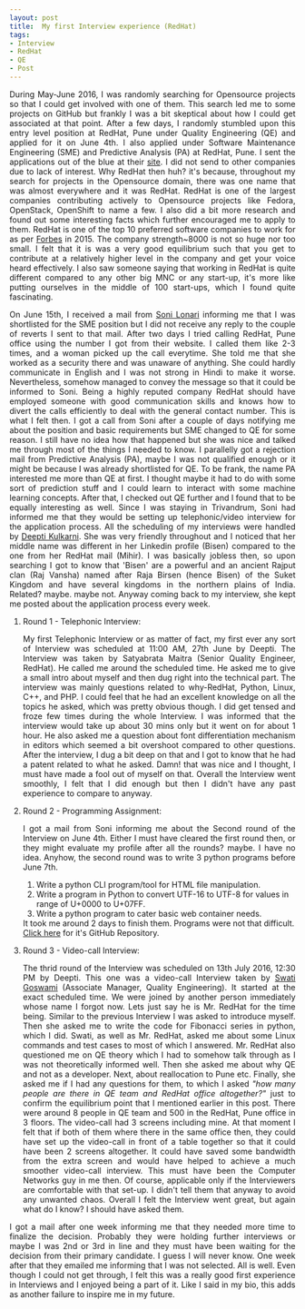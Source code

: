 ```yaml
---
layout: post
title:  My first Interview experience (RedHat)
tags:
- Interview
- RedHat
- QE
- Post
---
```


<p align="justify">During May-June 2016, I was randomly searching for Opensource projects so that I could get involved with one of them. This search led me to some projects on GitHub but frankly I was a bit skeptical about how I could get associated at that point. After a few days, I randomly stumbled upon this entry level position at RedHat, Pune under Quality Engineering (QE) and applied for it on June 4th. I also applied under Software Maintenance Engineering (SME) and Predictive Analysis (PA) at RedHat, Pune. I sent the applications out of the blue at their <a href="http://redhat.jobs/" target="_blank">site</a>.
I did not send to other companies due to lack of interest. Why RedHat then huh? it's because, throughout my search for projects in the Opensource domain, there was one name that was almost everywhere and it was RedHat. RedHat is one of the largest companies contributing actively to Opensource projects like Fedora, OpenStack, OpenShift to name a few. I also did a bit more research and found out some interesting facts which further encouraged me to apply to them. RedHat is one of the top 10 preferred software companies to work for as per <a href="http://www.forbes.com/sites/louiscolumbus/2015/06/15/the-best-software-companies-to-work-for-in-2015/" target="_blank">Forbes</a> in 2015. The company strength~8000 is not so huge nor too small. I felt that it is was a very good equilibrium such that you get to contribute at a relatively higher level in the company and get your voice heard effectively. I also saw someone saying that working in RedHat is quite different compared to any other big MNC or any start-up, it's more like putting ourselves in the middle of 100 start-ups, which I found quite fascinating.</p> 

<p align="justify">On June 15th, I received a mail from <a href="https://www.linkedin.com/in/soni-lonari-97096751" target="_blank">Soni Lonari</a> informing me that I was shortlisted for the SME position but I did not receive any reply to the couple of reverts I sent to that mail. After two days I tried calling RedHat, Pune office using the number I got from their website. I called them like 2-3 times, and a woman picked up the call everytime. She told me that she worked as a security there and was unaware of anything. She could hardly communicate in English and I was not strong in Hindi to make it worse. Nevertheless, somehow managed to convey the message so that it could be informed to Soni. Being a highly reputed company RedHat should have employed someone with good communication skills and knows how to divert the calls efficiently to deal with the general contact number. This is what I felt then. I got a call from Soni after a couple of days notifying me about the position and basic requirements but SME changed to QE for some reason. I still have no idea how that happened but she was nice and talked me through most of the things I needed to know. I parallelly got a rejection mail from Predictive Analysis (PA), maybe I was not qualified enough or it might be because I was already shortlisted for QE. To be frank, the name PA interested me more than QE at first. I thought maybe it had to do with some sort of prediction stuff and I could learn to interact with some machine learning concepts. After that, I checked out QE further and I found that to be equally interesting as well. Since I was staying in Trivandrum, Soni had informed me that they would be setting up telephonic/video interview for the application process. All the scheduling of my interviews were handled by
<a href="https://www.linkedin.com/in/deepti-bisen-kulkarni-29789a25" target="_blank">Deepti Kulkarni</a>. She was very friendly throughout and I noticed that her middle name was different in her Linkedin profile (Bisen) compared to the one from her RedHat mail (Mihir). I was basically jobless then, so upon searching I got to know that 'Bisen' are a powerful and an ancient Rajput clan (Raj Vansha) named after Raja Birsen (hence Bisen) of the Suket Kingdom and have several kingdoms in the northern plains of India. Related? maybe. maybe not. Anyway coming back to my interview, she kept me posted about the application process every week.</p>

<ol>
<li>Round 1 - Telephonic Interview:</li>
<p align="justify">My first Telephonic Interview or as matter of fact, my first ever any sort of Interview was scheduled at 11:00 AM, 27th June by Deepti. The Interview was taken by Satyabrata Maitra (Senior Quality Engineer, RedHat). He called me around the scheduled time. He asked me to give a small intro about myself and then dug right into the technical part. The interview was mainly questions related to why-RedHat, Python, Linux, C++, and PHP. I could feel that he had an excellent knowledge on all the topics he asked, which was pretty obvious though. I did get tensed and froze few times during the whole Interview. I was informed that the interview would take up about 30 mins only but it went on for about 1 hour. He also asked me a question about font differentiation mechanism in editors which seemed a bit overshoot compared to other questions. After the interview, I dug a bit deep on that and I got to know that he had a patent related to what he asked. Damn! that was nice and I thought, I must have made a fool out of myself on that. Overall the Interview went smoothly, I felt that I did enough but then I didn't have any past experience to compare to anyway.</p>

<li>Round 2 - Programming Assignment:</li>
<p align="justify">I got a mail from Soni informing me about the Second round of the Interview on June 4th. Either I must have cleared the first round then, or they might evaluate my profile after all the rounds? maybe. I have no idea. Anyhow, the second round was to write 3 python programs before June 7th.
<ol>
<li>Write a python CLI program/tool for HTML file manipulation.</li>
<li>Write a program in Python to convert UTF-16 to UTF-8 for values in range of U+0000 to U+07FF.</li>
<li>Write a python program to cater basic web container needs.</li>
</ol>
It took me around 2 days to finish them. Programs were not that difficult. <a href="https://github.com/amalrkrishna/myRedHat" target="_blank">Click here</a> for it's GitHub Repository.</p>
<li>Round 3 - Video-call Interview:</li>
<p align="justify">The thrid round of the Interview was scheduled on 13th July 2016, 12:30 PM by Deepti. This one was a video-call Interview taken by <a href="https://www.linkedin.com/in/swati-goswami-52aaba31" target="_blank">Swati Goswami</a> (Associate Manager, Quality Engineering). It started at the exact scheduled time. We were joined by another person immediately whose name I forgot now. Lets just say he is Mr. RedHat for the time being. Similar to the previous Interview I was asked to introduce myself. Then she asked me to write the code for Fibonacci series in python, which I did. Swati, as well as Mr. RedHat, asked me about some Linux commands and test cases to most of which I answered. Mr. RedHat also questioned me on QE theory which I had to somehow talk through as I was not theoretically informed well. Then she asked me about why QE and not as a developer. Next, about reallocation to Pune etc. Finally, she asked me if I had any questions for them, to which I asked <i>"how many people are there in QE team and RedHat office altogether?"</i> just to confirm the equilibrium point that I mentioned earlier in this post. There were around 8 people in QE team and 500 in the RedHat, Pune office in 3 floors. The video-call had 3 screens including mine. At that moment I felt that if both of them where there in the same office then, they could have set up the video-call in front of a table together so that it could have been 2 screens altogether. It could have saved some bandwidth from the extra screen and would have helped to achieve a much smoother video-call interview. This must have been the Computer Networks guy in me then. Of course, applicable only if the Interviewers are comfortable with that set-up. I didn't tell them that anyway to avoid any unwanted chaos. Overall I felt the Interview went great, but again what do I know? I should have asked them.</p>
</ol>

<p align="justify">I got a mail after one week informing me that they needed more time to finalize the decision. Probably they were holding further interviews or maybe I was 2nd or 3rd in line and they must have been waiting for the decision from their primary candidate. I guess I will never know. One week after that they emailed me informing that I was not selected. All is well. Even though I could not get through, I felt this was a really good first experience in Interviews and I enjoyed being a part of it. Like I said in my bio, this adds as another failure to inspire me in my future.</p>

